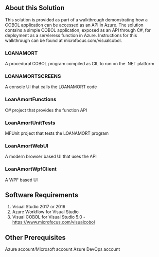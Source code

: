 ## About this Solution
This solution is provided as part of a walkthrough demonstrating how a COBOL application can be accessed as an API in Azure. The solution contains a simple COBOL application, exposed as an API through C#, for deployment as a servleress function in Azure.
Instructions for this walkthrough can be found at microfocus.com/visualcobol.

### LOANAMORT
A procedural COBOL program compiled as CIL to run on the .NET platform 
### LOANAMORTSCREENS
A console UI that calls the LOANAMORT code
### LoanAmortFunctions
C# project that provides the function API
### LoanAmortUnitTests
MFUnit project that tests the LOANAMORT program
### LoanAmortWebUI
A modern browser based UI that uses the API
### LoanAmortWpfClient
A WPF based UI 

## Software Requirements
1. Visual Studio 2017 or 2019
2. Azure Workflow for Visual Studio
3. Visual COBOL for Visual Studio 5.0 - https://www.microfocus.com/visualcobol

## Other Prerequisites
Azure account/Microsoft account
Azure DevOps account
